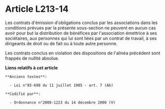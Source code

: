 # Article L213-14

Les contrats d'émission d'obligations conclus par les associations dans les conditions prévues par la présente sous-section
ne peuvent en aucun cas avoir pour but la distribution de bénéfices par l'association émettrice à ses sociétaires, aux
personnes qui lui sont liées par un contrat de travail, à ses dirigeants de droit ou de fait ou à toute autre personne.

Les contrats conclus en violation des dispositions de l'alinéa précédent sont frappés de nullité absolue.

**Liens relatifs à cet article**

	**Anciens textes**:

	  - Loi n°85-698 du 11 juillet 1985 - art. 7 (Ab)

	**Codifié par**:

	  - Ordonnance n°2000-1223 du 14 décembre 2000 (V)
